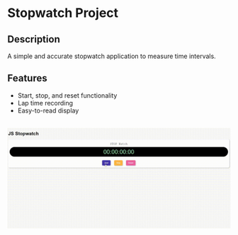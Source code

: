 # Stopwatch Project

## Description

A simple and accurate stopwatch application to measure time intervals.

## Features

- Start, stop, and reset functionality
- Lap time recording
- Easy-to-read display

<br>

<img src="./stopwatch-gif.gif" alt="My Project GIF">